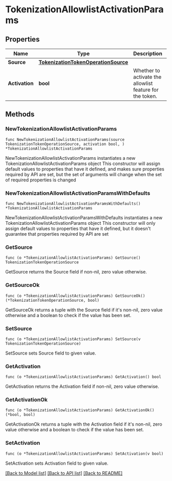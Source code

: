 # TokenizationAllowlistActivationParams

## Properties

Name | Type | Description | Notes
------------ | ------------- | ------------- | -------------
**Source** | [**TokenizationTokenOperationSource**](TokenizationTokenOperationSource.md) |  | 
**Activation** | **bool** | Whether to activate the allowlist feature for the token. | 

## Methods

### NewTokenizationAllowlistActivationParams

`func NewTokenizationAllowlistActivationParams(source TokenizationTokenOperationSource, activation bool, ) *TokenizationAllowlistActivationParams`

NewTokenizationAllowlistActivationParams instantiates a new TokenizationAllowlistActivationParams object
This constructor will assign default values to properties that have it defined,
and makes sure properties required by API are set, but the set of arguments
will change when the set of required properties is changed

### NewTokenizationAllowlistActivationParamsWithDefaults

`func NewTokenizationAllowlistActivationParamsWithDefaults() *TokenizationAllowlistActivationParams`

NewTokenizationAllowlistActivationParamsWithDefaults instantiates a new TokenizationAllowlistActivationParams object
This constructor will only assign default values to properties that have it defined,
but it doesn't guarantee that properties required by API are set

### GetSource

`func (o *TokenizationAllowlistActivationParams) GetSource() TokenizationTokenOperationSource`

GetSource returns the Source field if non-nil, zero value otherwise.

### GetSourceOk

`func (o *TokenizationAllowlistActivationParams) GetSourceOk() (*TokenizationTokenOperationSource, bool)`

GetSourceOk returns a tuple with the Source field if it's non-nil, zero value otherwise
and a boolean to check if the value has been set.

### SetSource

`func (o *TokenizationAllowlistActivationParams) SetSource(v TokenizationTokenOperationSource)`

SetSource sets Source field to given value.


### GetActivation

`func (o *TokenizationAllowlistActivationParams) GetActivation() bool`

GetActivation returns the Activation field if non-nil, zero value otherwise.

### GetActivationOk

`func (o *TokenizationAllowlistActivationParams) GetActivationOk() (*bool, bool)`

GetActivationOk returns a tuple with the Activation field if it's non-nil, zero value otherwise
and a boolean to check if the value has been set.

### SetActivation

`func (o *TokenizationAllowlistActivationParams) SetActivation(v bool)`

SetActivation sets Activation field to given value.



[[Back to Model list]](../README.md#documentation-for-models) [[Back to API list]](../README.md#documentation-for-api-endpoints) [[Back to README]](../README.md)


